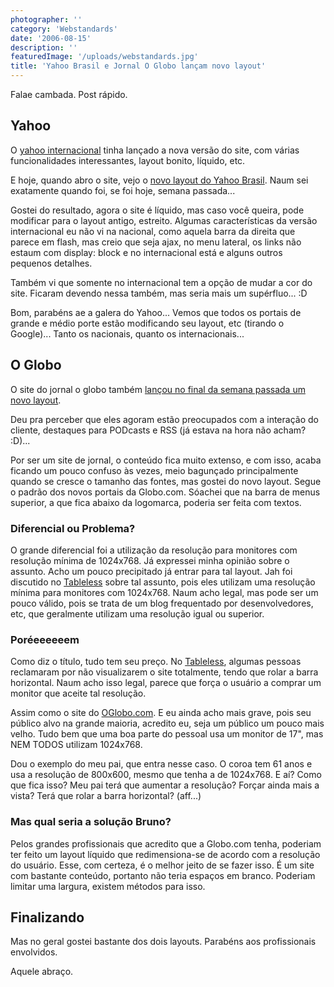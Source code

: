 ```yaml
---
photographer: ''
category: 'Webstandards'
date: '2006-08-15'
description: ''
featuredImage: '/uploads/webstandards.jpg'
title: 'Yahoo Brasil e Jornal O Globo lançam novo layout'
---
```


Falae cambada. Post rápido.

## Yahoo

O [yahoo internacional](http://www.yahoo.com) tinha lançado a nova versão do site, com várias funcionalidades interessantes, layout bonito, líquido, etc.

E hoje, quando abro o site, vejo o [novo layout do Yahoo Brasil](http://br.yahoo.com/br_index.php). Naum sei exatamente quando foi, se foi hoje, semana passada...

Gostei do resultado, agora o site é líquido, mas caso você queira, pode modificar para o layout antigo, estreito. Algumas características da versão internacional eu não vi na nacional, como aquela barra da direita que parece em flash, mas creio que seja ajax, no menu lateral, os links não estaum com display: block e no internacional está e alguns outros pequenos detalhes.

Também vi que somente no internacional tem a opção de mudar a cor do site. Ficaram devendo nessa também, mas seria mais um supérfluo... :D

Bom, parabéns ae a galera do Yahoo... Vemos que todos os portais de grande e médio porte estão modificando seu layout, etc (tirando o Google)... Tanto os nacionais, quanto os internacionais...

## O Globo

O site do jornal o globo também [lançou no final da semana passada um novo layout](http://oglobo.globo.com/).

Deu pra perceber que eles agoram estão preocupados com a interação do cliente, destaques para PODcasts e RSS (já estava na hora não acham? :D)...

Por ser um site de jornal, o conteúdo fica muito extenso, e com isso, acaba ficando um pouco confuso às vezes, meio bagunçado principalmente quando se cresce o tamanho das fontes, mas gostei do novo layout. Segue o padrão dos novos portais da Globo.com. Sóachei que na barra de menus superior, a que fica abaixo da logomarca, poderia ser feita com textos.

### Diferencial ou Problema?

O grande diferencial foi a utilização da resolução para monitores com resolução mínima de 1024x768. Já expressei minha opinião sobre o assunto. Acho um pouco precipitado já entrar para tal layout. Jah foi discutido no [Tableless](http://www.tableless.com.br) sobre tal assunto, pois eles utilizam uma resolução mínima para monitores com 1024x768. Naum acho legal, mas pode ser um pouco válido, pois se trata de um blog frequentado por desenvolvedores, etc, que geralmente utilizam uma resolução igual ou superior.

### Poréeeeeeem

Como diz o título, tudo tem seu preço. No [Tableless](http://www.tableless.com.br), algumas pessoas reclamaram por não visualizarem o site totalmente, tendo que rolar a barra horizontal. Naum acho isso legal, parece que força o usuário a comprar um monitor que aceite tal resolução.

Assim como o site do [OGlobo.com](http://oglobo.globo.com/). E eu ainda acho mais grave, pois seu público alvo na grande maioria, acredito eu, seja um público um pouco mais velho. Tudo bem que uma boa parte do pessoal usa um monitor de 17", mas NEM TODOS utilizam 1024x768.

Dou o exemplo do meu pai, que entra nesse caso. O coroa tem 61 anos e usa a resolução de 800x600, mesmo que tenha a de 1024x768. E aí? Como que fica isso? Meu pai terá que aumentar a resolução? Forçar ainda mais a vista? Terá que rolar a barra horizontal? (aff...)

### Mas qual seria a solução Bruno?

Pelos grandes profissionais que acredito que a Globo.com tenha, poderiam ter feito um layout líquido que redimensiona-se de acordo com a resolução do usuário. Esse, com certeza, é o melhor jeito de se fazer isso. É um site com bastante conteúdo, portanto não teria espaços em branco. Poderiam limitar uma largura, existem métodos para isso.

## Finalizando

Mas no geral gostei bastante dos dois layouts. Parabéns aos profissionais envolvidos.

Aquele abraço.
